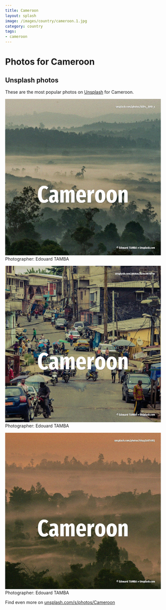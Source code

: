 ```yaml
---
title: Cameroon
layout: splash
image: /images/country/cameroon.1.jpg
category: country
tags:
- cameroon
---
```

# Photos for Cameroon
 
## Unsplash photos
These are the most popular photos on [Unsplash](https://unsplash.com) for Cameroon.
 
![Cameroon](/images/country/cameroon.1.jpg)
Photographer:  Edouard TAMBA
 
![Cameroon](/images/country/cameroon.2.jpg)
Photographer:  Edouard TAMBA
 
![Cameroon](/images/country/cameroon.3.jpg)
Photographer:  Edouard TAMBA
 
Find even more on [unsplash.com/s/photos/Cameroon](https://unsplash.com/s/photos/Cameroon)
 
